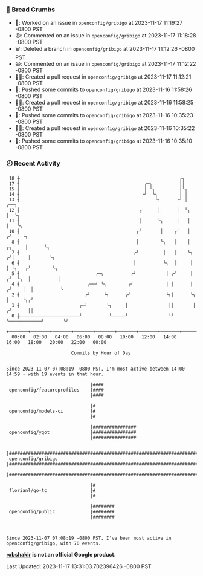 ### 🍞 Bread Crumbs

 * 👀: Worked on an issue in `openconfig/gribigo` at 2023-11-17 11:19:27 -0800 PST
 * 😃: Commented on an issue in `openconfig/gribigo` at 2023-11-17 11:18:28 -0800 PST
 * 🗑: Deleted a branch in `openconfig/gribigo` at 2023-11-17 11:12:26 -0800 PST
 * 😃: Commented on an issue in `openconfig/gribigo` at 2023-11-17 11:12:22 -0800 PST
 * ✍🏼: Created a pull request in `openconfig/gribigo` at 2023-11-17 11:12:21 -0800 PST
 * 🚢: Pushed some commits to `openconfig/gribigo` at 2023-11-16 11:58:26 -0800 PST
 * ✍🏼: Created a pull request in `openconfig/gribigo` at 2023-11-16 11:58:25 -0800 PST
 * 🚢: Pushed some commits to `openconfig/gribigo` at 2023-11-16 10:35:23 -0800 PST
 * ✍🏼: Created a pull request in `openconfig/gribigo` at 2023-11-16 10:35:22 -0800 PST
 * 🚢: Pushed some commits to `openconfig/gribigo` at 2023-11-16 10:35:10 -0800 PST

### 🕘 Recent Activity
```
 18 ┼                                                           ╭╮
 17 ┤                                              ╭─╮          ││
 15 ┤                                              │ ╰╮         │╰╮
 14 ┤                                             ╭╯  ╰╮        │ │
 13 ┤                                             │    ╰╮      ╭╯ │                           ╭──╮
 12 ┤                                            ╭╯     │      │  ╰╮                          │  ╰╮
 11 ┤                                            │      ╰╮     │   │                          │   ╰╮
 10 ┤                                           ╭╯       │    ╭╯   │                         ╭╯    ╰╮
  8 ┤                                           │        ╰╮   │    │                  ╭╮     │      ╰╮
  7 ┤                                          ╭╯         │   │    ╰╮                ╭╯│     │       ╰╮
  6 ┤                                          │          ╰╮  │     │                │ ╰╮   ╭╯        ╰╮
  5 ┤                            ╭─╮          ╭╯           │ ╭╯     │               ╭╯  ╰╮  │          │
  4 ┤                         ╭──╯ ╰╮        ╭╯            │ │      │              ╭╯    │  │          ╰
  2 ┤                        ╭╯     ╰╮      ╭╯             ╰╮│      ╰╮             │     ╰╮╭╯
  1 ┤                      ╭─╯       ╰╮     │               ││       │            ╭╯      ││
  0 ┼──────────────────────╯          ╰─────╯               ╰╯       ╰────────────╯       ╰╯
    +───────+───────+───────+───────+───────+───────+───────+───────+───────+───────+───────+───────+────
  00:00   02:00   04:00   06:00   08:00   10:00   12:00   14:00   16:00   18:00   20:00   22:00   00:00   

						Commits by Hour of Day


Since 2023-11-07 07:08:19 -0800 PST, I'm most active between 14:00-14:59 - with 19 events in that hour.

```



```
                               |####
 openconfig/featureprofiles    |####
                               |####

                               |#
 openconfig/models-ci          |#
                               |#

                               |################
 openconfig/ygot               |################
                               |################

                               |######################################################################
 openconfig/gribigo            |######################################################################
                               |######################################################################

                               |#
 florianl/go-tc                |#
                               |#

                               |########
 openconfig/public             |########
                               |########



Since 2023-11-07 07:08:19 -0800 PST, I've been most active in openconfig/gribigo, with 70 events.

```
**[robshakir](mailto:robjs@google.com) is not an official Google product.**  


Last Updated: 2023-11-17 13:31:03.702396426 -0800 PST
